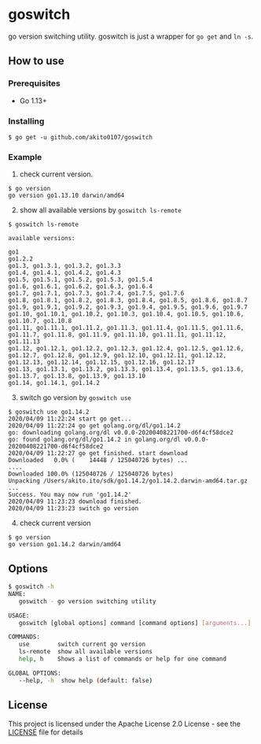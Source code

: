# goswitch

go version switching utility.
goswitch is just a wrapper for `go get` and `ln -s`.

## How to use

### Prerequisites
- Go 1.13+

### Installing
```
$ go get -u github.com/akito0107/goswitch
```

### Example

1. check current version.

```
$ go version
go version go1.13.10 darwin/amd64
```

2. show all available versions by `goswitch ls-remote`

```
$ goswitch ls-remote

available versions:

go1
go1.2.2
go1.3, go1.3.1, go1.3.2, go1.3.3
go1.4, go1.4.1, go1.4.2, go1.4.3
go1.5, go1.5.1, go1.5.2, go1.5.3, go1.5.4
go1.6, go1.6.1, go1.6.2, go1.6.3, go1.6.4
go1.7, go1.7.1, go1.7.3, go1.7.4, go1.7.5, go1.7.6
go1.8, go1.8.1, go1.8.2, go1.8.3, go1.8.4, go1.8.5, go1.8.6, go1.8.7
go1.9, go1.9.1, go1.9.2, go1.9.3, go1.9.4, go1.9.5, go1.9.6, go1.9.7
go1.10, go1.10.1, go1.10.2, go1.10.3, go1.10.4, go1.10.5, go1.10.6, go1.10.7, go1.10.8
go1.11, go1.11.1, go1.11.2, go1.11.3, go1.11.4, go1.11.5, go1.11.6, go1.11.7, go1.11.8, go1.11.9, go1.11.10, go1.11.11, go1.11.12, go1.11.13
go1.12, go1.12.1, go1.12.2, go1.12.3, go1.12.4, go1.12.5, go1.12.6, go1.12.7, go1.12.8, go1.12.9, go1.12.10, go1.12.11, go1.12.12, go1.12.13, go1.12.14, go1.12.15, go1.12.16, go1.12.17
go1.13, go1.13.1, go1.13.2, go1.13.3, go1.13.4, go1.13.5, go1.13.6, go1.13.7, go1.13.8, go1.13.9, go1.13.10
go1.14, go1.14.1, go1.14.2
```

3. switch go version by `goswitch use`

```
$ goswitch use go1.14.2
2020/04/09 11:22:24 start go get...
2020/04/09 11:22:24 go get golang.org/dl/go1.14.2
go: downloading golang.org/dl v0.0.0-20200408221700-d6f4cf58dce2
go: found golang.org/dl/go1.14.2 in golang.org/dl v0.0.0-20200408221700-d6f4cf58dce2
2020/04/09 11:22:27 go get finished. start download
Downloaded   0.0% (    14448 / 125040726 bytes) ...
....
Downloaded 100.0% (125040726 / 125040726 bytes)
Unpacking /Users/akito.ito/sdk/go1.14.2/go1.14.2.darwin-amd64.tar.gz ...
Success. You may now run 'go1.14.2'
2020/04/09 11:23:23 download finished.
2020/04/09 11:23:23 switch go version
```

4. check current version 

```
$ go version
go version go1.14.2 darwin/amd64
```

## Options
```sh
$ goswitch -h
NAME:
   goswitch - go version switching utility

USAGE:
   goswitch [global options] command [command options] [arguments...]

COMMANDS:
   use        switch current go version
   ls-remote  show all available versions
   help, h    Shows a list of commands or help for one command

GLOBAL OPTIONS:
   --help, -h  show help (default: false)
```

## License
This project is licensed under the Apache License 2.0 License - see the [LICENSE](LICENSE) file for details
